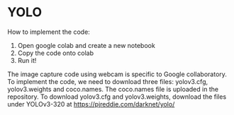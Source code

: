 # YOLO
How to implement the code:
1. Open google colab and create a new notebook
2. Copy the code onto colab
3. Run it!

The image capture code using webcam is specific to Google collaboratory.
To implement the code, we need to download three files: yolov3.cfg, yolov3.weights and coco.names.
The coco.names file is uploaded in the repository.
To download yolov3.cfg and yolov3.weights, download the files under YOLOv3-320 at https://pjreddie.com/darknet/yolo/
